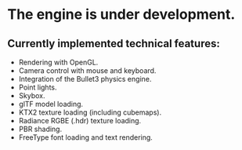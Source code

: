 # The engine is under development.

## Currently implemented technical features:
- Rendering with OpenGL.
- Camera control with mouse and keyboard.
- Integration of the Bullet3 physics engine.
- Point lights.
- Skybox.
- glTF model loading.
- KTX2 texture loading (including cubemaps).
- Radiance RGBE (.hdr) texture loading.
- PBR shading.
- FreeType font loading and text rendering.